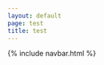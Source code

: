 ```yaml
---
layout: default
page: test
title: test
---
```


{% include navbar.html %}

<script src="../js/navbar.js"></script>
<script src="../js/circlelogo.js"></script>
